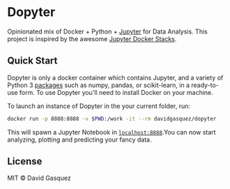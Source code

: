 # Dopyter

Opinionated mix of Docker + Python + [Jupyter][jupyter] for Data Analysis. This
project is inspired by the awesome [Jupyter Docker Stacks][docker-stacks].

## Quick Start

Dopyter is only a docker container which contains Jupyter, and a variety
of Python 3 [packages][packages] such as numpy, pandas, or scikit-learn, in a
ready-to-use form. To use Dopyter you'll need to install Docker on your machine.

To launch an instance of Dopyter in the your current folder, run:

```bash
docker run -p 8888:8888 -v $PWD:/work -it --rm davidgasquez/dopyter
```

This will spawn a Jupyter Notebook in [`localhost:8888`][lh].You can now start
analyzing, plotting and predicting your fancy data.

[jupyter]: http://jupyter.org/
[docker-stacks]: https://github.com/jupyter/docker-stacks
[lh]: http://localhost:8888/
[packages]: requirements.yml

## License

MIT © David Gasquez
